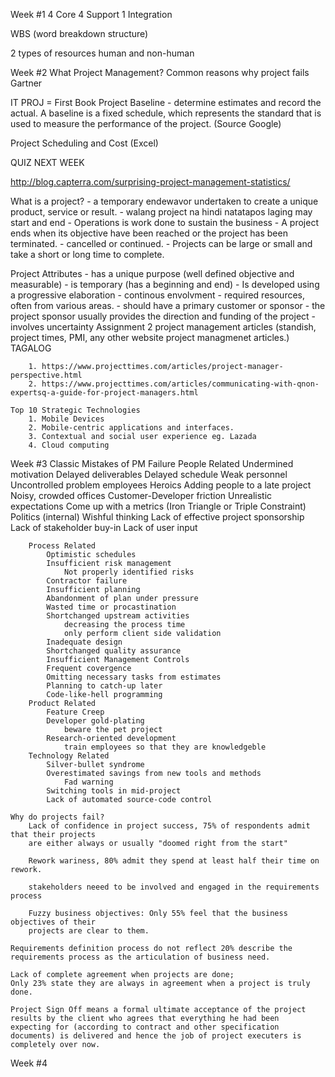 Week #1
4 Core 
4 Support 
1 Integration

WBS (word breakdown structure)

2 types of resources
human and non-human

Week #2
What Project Management?
Common reasons why project fails
Gartner 

IT PROJ = First Book
Project Baseline - determine estimates and record the actual.
A baseline is a fixed schedule, which represents the standard that is used to measure the performance of the project. (Source Google)

Project Scheduling and Cost (Excel)

QUIZ NEXT WEEK 

http://blog.capterra.com/surprising-project-management-statistics/

What is a project?
	- a temporary endewavor undertaken to create a unique product, service or result.
	- walang project na hindi natatapos laging may start and end
	- Operations is work done to sustain the business
	- A project ends when its objective have been reached or the project has been terminated.
		- cancelled or continued.
	- Projects can be large or small and take a short or long time to complete. 

Project Attributes
	- has a unique purpose (well defined objective and measurable)
	- is temporary (has a beginning and end)
	- Is developed using a progressive elaboration
		- continous envolvment
	- required resources, often from various areas.
	- should have a primary customer or sponsor
		- the project sponsor usually provides the direction and funding of the project
	- involves uncertainty
Assignment
	2 project management articles (standish, project times, PMI, any other website project managmenet articles.)
	TAGALOG
		
		1. https://www.projecttimes.com/articles/project-manager-perspective.html
		2. https://www.projecttimes.com/articles/communicating-with-qnon-expertsq-a-guide-for-project-managers.html
	
	Top 10 Strategic Technologies
		1. Mobile Devices
		2. Mobile-centric applications and interfaces.
		3. Contextual and social user experience eg. Lazada
		4. Cloud computing 
Week #3	
	Classic Mistakes of PM Failure
		People Related
			Undermined motivation
				Delayed deliverables
				Delayed schedule
			Weak personnel
			Uncontrolled problem employees
			Heroics
			Adding people to a late project
			Noisy, crowded offices
			Customer-Developer friction
			Unrealistic expectations
				Come up with a metrics (Iron Triangle or Triple Constraint)
			Politics (internal)
			Wishful thinking 
			Lack of effective project sponsorship
			Lack of stakeholder buy-in
			Lack of user input
			
		Process Related
			Optimistic schedules
			Insufficient risk management
				Not properly identified risks
			Contractor failure
			Insufficient planning
			Abandonment of plan under pressure
			Wasted time or procastination
			Shortchanged upstream activities
				decreasing the process time
				only perform client side validation
			Inadequate design
			Shortchanged quality assurance
			Insufficient Management Controls
			Frequent covergence
			Omitting necessary tasks from estimates
			Planning to catch-up later
			Code-like-hell programming
		Product Related
			Feature Creep
			Developer gold-plating
				beware the pet project
			Research-oriented development
				train employees so that they are knowledgeble
		Technology Related
			Silver-bullet syndrome
			Overestimated savings from new tools and methods
				Fad warning
			Switching tools in mid-project
			Lack of automated source-code control

	Why do projects fail?
		Lack of confidence in project success, 75% of respondents admit that their projects
		are either always or usually "doomed right from the start"
	
		Rework wariness, 80% admit they spend at least half their time on rework.
		
		stakeholders neeed to be involved and engaged in the requirements process
		
		Fuzzy business objectives: Only 55% feel that the business objectives of their 
		projects are clear to them.
    
    Requirements definition process do not reflect 20% describe the requirements process as the articulation of business need.
    
    Lack of complete agreement when projects are done;
    Only 23% state they are always in agreement when a project is truly done.
    
    Project Sign Off means a formal ultimate acceptance of the project results by the client who agrees that everything he had been         expecting for (according to contract and other specification documents) is delivered and hence the job of project executers is           completely over now. 
    
    
Week #4
    
		

